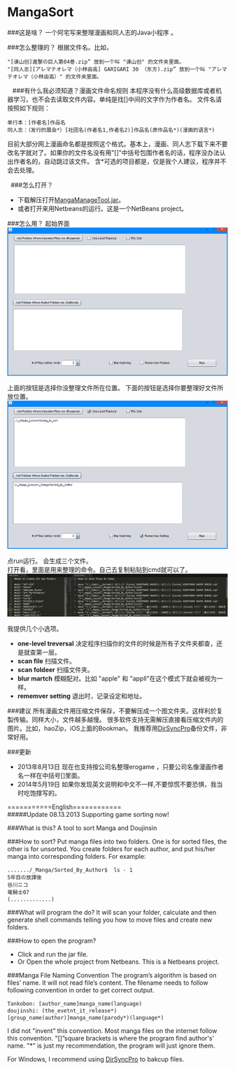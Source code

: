 MangaSort
===============


###这是啥？
一个阿宅写来整理漫画和同人志的Java小程序 。

###怎么整理的？
根据文件名。比如，

	"[谏山创]進撃の巨人第04巻.zip” 放到一个叫 "谏山创" 的文件夹里面。  
	"[同人志][アレマテオレマ（小林由高] GARIGARI 30 （东方).zip” 放到一个叫 "アレマテオレマ（小林由高）" 的文件夹里面。
  
###有什么我必须知道？漫画文件命名规则
本程序没有什么高级数据库或者机器学习，也不会去读取文件内容。单纯是找[]中间的文字作为作者名。
文件名请按照如下规则：
	
    单行本：[作者名]作品名    
    同人志：（发行的展会*）[社团名(作者名1,作者名2)]作品名(原作品名*)(漫画的语言*) 

目前大部分网上漫画命名都是按照这个格式。基本上，漫画、同人志下载下来不要改名字就对了。如果你的文件名没有用"[]"中括号包围作者名的话，程序没办法认出作者名的，自动跳过该文件。
含*可选的项目都是，仅是我个人建议，程序并不会去处理。


 
###怎么打开？
* 下载解压打开[MangaManageTool.jar](https://sourceforge.net/projects/mangasort/)。
*  或者打开来用Netbeans的运行。这是一个NetBeans project。

###怎么用？
起始界面  
![screenshot1](./screenshots/1.png?raw=true)   


上面的按钮是选择你没整理文件所在位置。
下面的按钮是选择你要整理好文件所放位置。  
![screenshot1](./screenshots/2.png?raw=true)  


点run运行。 会生成三个文件。  
打开看，里面是用来整理的命令。自己去复制粘贴到cmd就可以了。  
![screenshot1](./screenshots/3.png?raw=true)  



我提供几个小选项。

* **one-level treversal** 决定程序扫描你的文件的时候是所有子文件夹都查，还是就查第一层。
* **scan file** 扫描文件。
* **scan foldeer** 扫描文件夹。
* **blur martch** 模糊配对。比如 "apple" 和 "appll"在这个模式下就会被视为一样。
* **rememver setting** 退出时，记录设定和地址。



###建议
所有漫画文件用压缩文件保存，不要解压成一个图文件夹。这样利於复製传输。同样大小，文件越多越慢。
很多软件支持无需解压直接看压缩文件内的图片。比如，haoZip，iOS上面的Bookman。
我推荐用[DirSyncPro](http://www.dirsyncpro.org/)备份文件，非常好用。

###更新
* 2013年8月13日 现在也支持按公司名整理erogame ，只要公司名像漫画作者名一样在中括号[]里面。
* 2014年5月19日 如果你发现英文说明和中文不一样,不要惊慌不要恐惧，我当时吃饱撑写的。


===========English============  
#####Update 08.13.2013   Supporting game sorting now!

###What is this?
A tool to sort Manga and Doujinsin  

###How to sort?
Put manga files into two folders. One is for sorted files, the other is for unsorted.
You create folders for each author, and put his/her manga into corresponding folders.
For example:

    ......./_Manga/Sorted_By_Author$  ls - 1   
    5年目の放課後  
	谷川ニコ  
	竜騎士07
    (.............)


###What will program the do?
It will scan your folder, calculate and then generate shell commands telling you how to move files and create new folders.

###How to open the program?
* Click and run the jar file. 
* Or Open the whole project from Netbeans. This is a Netbeans project.

###Manga File Naming Convention
The program’s algorithm is based on files’ name. It will not read file’s content.
The filename needs to follow following convention in order to get correct output.

    Tankobon: [author_name]manga_name(language)
    doujinshi: (the_evetnt_it_release*)[group_name(author)]manga_name(parody*)(language*)

I did not "invent” this convention. Most manga files on the internet follow this convention.  "[]”square brackets is where the program find author's’ name. "*” is just my recommendation, the program will just ignore them.

For Windows, I recommend using [DirSyncPro](http://www.dirsyncpro.org/) to bakcup files.



